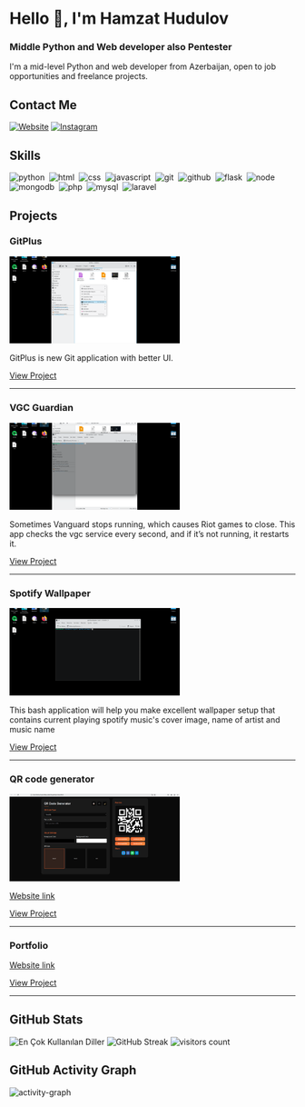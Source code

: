 # Hello 👋, I'm Hamzat Hudulov
### Middle Python and Web developer also Pentester

I'm a mid-level Python and web developer from Azerbaijan, open to job opportunities and freelance projects.

## Contact Me
<p><a href="https://hudulovhamzat0.github.io/portfolio/" target="_blank"><img src="https://img.shields.io/badge/Website-%23FF7139.svg?&style=flat-square&logo=Firefox&logoColor=white" alt="Website"></a> <a href="https://www.instagram.com/hudulovhamzat0" target="_blank"><img src="https://img.shields.io/badge/Instagram-%23E4405F.svg?&style=flat-square&logo=instagram&logoColor=white" alt="Instagram"></a> </p>

## Skills

<p align="left">
<img src="https://cdn.jsdelivr.net/gh/devicons/devicon/icons/python/python-original.svg" alt="python" width="40" height="40"/>&nbsp;
<img src="https://cdn.jsdelivr.net/gh/devicons/devicon/icons/html5/html5-original.svg" alt="html" width="40" height="40"/>&nbsp;
<img src="https://cdn.jsdelivr.net/gh/devicons/devicon/icons/css3/css3-original.svg" alt="css" width="40" height="40"/>&nbsp;
<img src="https://cdn.jsdelivr.net/gh/devicons/devicon/icons/javascript/javascript-original.svg" alt="javascript" width="40" height="40"/>&nbsp;
<img src="https://cdn.jsdelivr.net/gh/devicons/devicon/icons/git/git-original.svg" alt="git" width="40" height="40"/>&nbsp;
<img src="https://cdn.jsdelivr.net/gh/devicons/devicon/icons/github/github-original.svg" alt="github" width="40" height="40"/>&nbsp;
<img src="https://cdn.jsdelivr.net/gh/devicons/devicon/icons/flask/flask-original.svg" alt="flask" width="40" height="40"/>&nbsp;
<img src="https://cdn.jsdelivr.net/gh/devicons/devicon/icons/nodejs/nodejs-original.svg" alt="node" width="40" height="40"/>&nbsp;
<img src="https://cdn.jsdelivr.net/gh/devicons/devicon/icons/mongodb/mongodb-original.svg" alt="mongodb" width="40" height="40"/>&nbsp;
<img src="https://cdn.jsdelivr.net/gh/devicons/devicon/icons/php/php-original.svg" alt="php" width="40" height="40"/>&nbsp;
<img src="https://cdn.jsdelivr.net/gh/devicons/devicon/icons/mysql/mysql-original.svg" alt="mysql" width="40" height="40"/>&nbsp;
<img src="https://logospng.org/download/laravel/logo-laravel-1024.png" alt="laravel" width="40" height="40"/>&nbsp;
</p>

## Projects

### GitPlus

<img src="https://raw.githubusercontent.com/hudulovhamzat0/GitPlus/main/ss.gif" alt="GitPlus" width="300"/>

GitPlus is new Git application with better UI.

[View Project](https://github.com/hudulovhamzat0/GitPlus)

---

### VGC Guardian

<img src="https://github.com/hudulovhamzat0/vgc-guardian/blob/main/ss.gif" alt="VGC Guardian" width="300"/>

Sometimes Vanguard stops running, which causes Riot games to close. This app checks the vgc service every second, and if it’s not running, it restarts it.

[View Project](https://github.com/hudulovhamzat0/vgc-guardian)

---

### Spotify Wallpaper

<img src="https://raw.githubusercontent.com/hudulovhamzat0/spotify-wallpaper/main/ss.gif" alt="Spotify Wallpaper" width="300"/>

This bash application will help you make excellent wallpaper setup that contains current playing spotify music's cover image, name of artist and music name

[View Project](https://github.com/hudulovhamzat0/spotify-wallpaper)

---

### QR code generator

<img src="https://github.com/hudulovhamzat0/qr/raw/main/ss.gif" alt="QR code generator" width="300"/>

<a href="hudulovhamzat0.github.io/qr/">Website link</a>

[View Project](https://github.com/hudulovhamzat0/qr)

---

### Portfolio

<a href=" hudulovhamzat0.github.io/portfolio/ ">Website link</a>

[View Project](https://github.com/hudulovhamzat0/portfolio)

---

## GitHub Stats

<img src="https://github-readme-stats.vercel.app/api/top-langs/?username=hudulovhamzat0&layout=compact&theme=null" alt="En Çok Kullanılan Diller" />

<img src="https://github-readme-streak-stats.herokuapp.com/?user=hudulovhamzat0&theme=null" alt="GitHub Streak" />

<img src="https://profile-counter.glitch.me/hudulovhamzat0/count.svg?" alt="visitors count" />

## GitHub Activity Graph

<img src="https://github-readme-activity-graph.vercel.app/graph?username=hudulovhamzat0&radius=16&theme=xcode&area=true&order=5" height="300" alt="activity-graph" />
